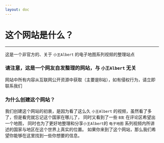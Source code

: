 ```yaml
---
layout: doc
---
```

# 这个网站是什么？
---
这是一个非官方的、关于 ```小王Albert``` 的电子地图系列视频的整理站点

### 请注意，这是一个网友自发整理的网站，与 ```小王Albert``` 无关
网站中所有内容从互联网公开资源中获取（主要是B站），如有侵权行为，请立即联系我们

### 为什么创建这个网站？
我们创建这个网站的初衷，是因为看了这么久 ```小王Albert``` 的视频，虽然看了多了，但是看完就忘记这个国家在哪儿了，
同时又看到了一些 ```B友``` 在评论区希望出一个地图，
同时也为了更好地整理和分享```小王Albert```的 ```电子地图``` 系列视频内所讲述的国家与地区在这个世界上真实的位置。
如果你来到了这个网站，那么我们希望你能够在这里找到一些你想要的信息。